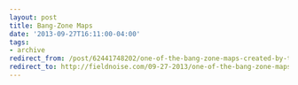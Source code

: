 ```yaml
---
layout: post 
title: Bang-Zone Maps
date: '2013-09-27T16:11:00-04:00' 
tags: 
- archive 
redirect_from: /post/62441748202/one-of-the-bang-zone-maps-created-by-the/
redirect_to: http://fieldnoise.com/09-27-2013/one-of-the-bang-zone-maps-created-by-the.html
---
```


